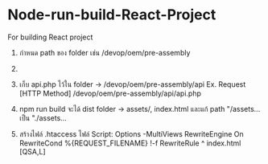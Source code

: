 # Node-run-build-React-Project
For building React project

1. กำหนด path ของ folder เช่น /devop/oem/pre-assembly
2. <BrowserRouter basename="/devop/oem/pre-assembly">
3. เก็บ api.php ไว้ใน folder -> /devop/oem/pre-assembly/api
Ex. Request [HTTP Method] /devop/oem/pre-assembly/api/api.php
4. npm run build จะได้ dist folder -> assets/, index.html
และแก้ path "/assets... เป็น "./assets...

5. สร้างไฟล์ .htaccess ไฟล์
Script:
    Options -MultiViews
    RewriteEngine On
    RewriteCond %{REQUEST_FILENAME} !-f
    RewriteRule ^ index.html [QSA,L]


<link rel="stylesheet" href="https://cdnjs.cloudflare.com/ajax/libs/font-awesome/6.1.1/css/all.min.css" integrity="sha512-KfkfwYDsLkIlwQp6LFnl8zNdLGxu9YAA1QvwINks4PhcElQSvqcyVLLD9aMhXd13uQjoXtEKNosOWaZqXgel0g==" crossorigin="anonymous" referrerpolicy="no-referrer" />